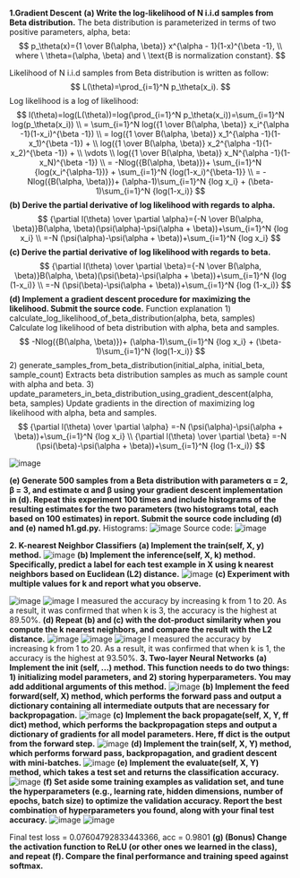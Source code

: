 **1.Gradient Descent**
**(a) Write the log-likelihood of N i.i.d samples from Beta distribution.**
The beta distribution is parameterized in terms of two positive parameters, alpha, beta:
$$
p_\theta(x)={1 \over B(\alpha, \beta)} x^{\alpha - 1}(1-x)^{\beta -1}, \\
where \ \theta=(\alpha, \beta) and  \ \text{B is normalization constant}.
$$

Likelihood of N i.i.d samples from Beta distribution is written as follow:
$$
L(\theta)=\prod_{i=1}^N p_\theta(x_i).
$$
Log likelihood is a log of likelihood:
$$
l(\theta)=log(L(\theta))=log(\prod_{i=1}^N p_\theta(x_i))=\sum_{i=1}^N log(p_\theta(x_i)) \\
= \sum_{i=1}^N log({1 \over B(\alpha, \beta)} x_i^{\alpha -1}(1-x_i)^{\beta -1}) \\
= log({1 \over B(\alpha, \beta)} x_1^{\alpha -1}(1-x_1)^{\beta -1}) + \\
log({1 \over B(\alpha, \beta)} x_2^{\alpha -1}(1-x_2)^{\beta -1}) + \\
\vdots \\
log({1 \over B(\alpha, \beta)} x_N^{\alpha -1}(1-x_N)^{\beta -1}) \\
= -Nlog({B(\alpha, \beta)})+ \sum_{i=1}^N {log(x_i^{\alpha-1})} + \sum_{i=1}^N {log(1-x_i)^{\beta-1}} \\
= -Nlog({B(\alpha, \beta)})+ (\alpha-1)\sum_{i=1}^N {log x_i} + (\beta-1)\sum_{i=1}^N {log(1-x_i)}
$$
**(b) Derive the partial derivative of log likelihood with regards to alpha.**
$$
{\partial l(\theta) \over \partial \alpha}={-N \over B(\alpha, \beta)}B(\alpha, \beta)(\psi(\alpha)-\psi(\alpha + \beta))+\sum_{i=1}^N {log x_i} \\
=-N (\psi(\alpha)-\psi(\alpha + \beta))+\sum_{i=1}^N {log x_i}
$$
**\(c\) Derive the partial derivative of log likelihood with regards to beta.**
$$
{\partial l(\theta) \over \partial \beta}={-N \over B(\alpha, \beta)}B(\alpha, \beta)(\psi(\beta)-\psi(\alpha + \beta))+\sum_{i=1}^N {log (1-x_i)} \\
=-N (\psi(\beta)-\psi(\alpha + \beta))+\sum_{i=1}^N {log (1-x_i)}
$$
**(d) Implement a gradient descent procedure for maximizing the likelihood. Submit the source code.**
Function explanation
1\) calculate_log_likelihood_of_beta_distribution(alpha, beta, samples)
Calculate log likelihood of beta distribution with alpha, beta and samples.
$$
-Nlog({B(\alpha, \beta)})+ (\alpha-1)\sum_{i=1}^N {log x_i} + (\beta-1)\sum_{i=1}^N {log(1-x_i)}
$$
2\) generate_samples_from_beta_distribution(initial_alpha, initial_beta, sample_count)
Extracts beta distribution samples as much as sample count with alpha and beta.
3\) update_parameters_in_beta_distribution_using_gradient_descent(alpha, beta, samples)
Update gradients in the direction of maximizing log likelihood with alpha, beta and samples.
$$
{\partial l(\theta) \over \partial \alpha}
=-N (\psi(\alpha)-\psi(\alpha + \beta))+\sum_{i=1}^N {log x_i} \\
{\partial l(\theta) \over \partial \beta} =-N (\psi(\beta)-\psi(\alpha + \beta))+\sum_{i=1}^N {log (1-x_i)}
$$

![image](https://user-images.githubusercontent.com/11609881/112924128-8c287080-914a-11eb-9e7d-809ecfd64e11.png)

**(e) Generate 500 samples from a Beta distribution with parameters α = 2, β = 3, and estimate α and β using your gradient descent implementation in (d). Repeat this experiment 100 times and include histograms of the resulting estimates for the two parameters (two histograms total, each based on 100
estimates) in report. Submit the source code including (d) and (e) named h1.gd.py.**
Histograms:
![image](https://user-images.githubusercontent.com/11609881/112926304-38b82180-914e-11eb-84e9-37daf0f40185.png)
Source code:
![image](https://user-images.githubusercontent.com/11609881/112924160-96e30580-914a-11eb-9a6c-c4cd0f24f420.png)

**2. K-nearest Neighbor Classifiers**
**(a) Implement the train(self, X, y) method.**
![image](https://user-images.githubusercontent.com/11609881/112927021-4b7f2600-914f-11eb-90e7-3d8dc1a6759f.png)
**(b) Implement the inference(self, X, k) method. Specifically, predict a label for each test example in X using k nearest neighbors based on Euclidean (L2) distance.** 
![image](https://user-images.githubusercontent.com/11609881/112927069-605bb980-914f-11eb-9e8b-a104ae0b6dd1.png)
**\(c\) Experiment with multiple values for k and report what you observe.**

![image](https://user-images.githubusercontent.com/11609881/112928249-3acfaf80-9151-11eb-8c75-1b5e86c73ce5.png)
![image](https://user-images.githubusercontent.com/11609881/112928294-5044d980-9151-11eb-921a-830454d10b95.png)
I measured the accuracy by increasing k from 1 to 20. As a result, it was confirmed that when k is 3, the accuracy is the highest at 89.50%.
**(d) Repeat (b) and \(c\) with the dot-product similarity when you compute the k nearest neighbors, and compare the result with the L2 distance.**
![image](https://user-images.githubusercontent.com/11609881/112930951-2f32b780-9156-11eb-89b0-942ec69adeb5.png)
![image](https://user-images.githubusercontent.com/11609881/112931183-99e3f300-9156-11eb-9c8c-81359bb73609.png)
![image](https://user-images.githubusercontent.com/11609881/112931048-57221b00-9156-11eb-9036-e6f0669cf027.png)
I measured the accuracy by increasing k from 1 to 20. As a result, it was confirmed that when k is 1, the accuracy is the highest at 93.50%.
**3. Two-layer Neural Networks**
**(a) Implement the init (self, ...) method. This function needs to do two things: 1) initializing model parameters, and 2) storing hyperparameters. You may add additional arguments of this method.**
![image](https://user-images.githubusercontent.com/11609881/112932280-981b2f00-9158-11eb-9561-404d5bdcaf22.png)
**(b) Implement the feed forward(self, X) method, which performs the forward pass and output a dictionary containing all intermediate outputs that are necessary for backpropagation.**
![image](https://user-images.githubusercontent.com/11609881/112932400-ca2c9100-9158-11eb-8417-6556c216ca67.png)
**\(c\) Implement the back propagate(self, X, Y, ff dict) method, which performs the backpropagation steps and output a dictionary of gradients for all model parameters. Here, ff dict is the output from the forward step.**
![image](https://user-images.githubusercontent.com/11609881/112932734-6b1b4c00-9159-11eb-921d-2b536866377a.png)
**(d) Implement the train(self, X, Y) method, which performs forward pass, backpropagation, and gradient descent with mini-batches.**
![image](https://user-images.githubusercontent.com/11609881/112932801-8be3a180-9159-11eb-8547-5e3f519fa15f.png)
**(e) Implement the evaluate(self, X, Y) method, which takes a test set and returns the classification accuracy.**
![image](https://user-images.githubusercontent.com/11609881/112932876-ab7aca00-9159-11eb-8d34-193318f5c22c.png)
**(f) Set aside some training examples as validation set, and tune the hyperparameters (e.g., learning rate, hidden dimensions, number of epochs, batch size) to optimize the validation accuracy. Report the best combination of hyperparameters you found, along with your final test accuracy.**
![image](https://user-images.githubusercontent.com/11609881/112933196-555a5680-915a-11eb-9d96-3f77af24a520.png)
![image](https://user-images.githubusercontent.com/11609881/112934313-758b1500-915c-11eb-89fd-d26a3576b841.png)

Final test loss = 0.07604792833443366, acc = 0.9801
**(g) (Bonus) Change the activation function to ReLU (or other ones we learned in the class), and repeat (f). Compare the final performance and training speed against softmax.**
<!--stackedit_data:
eyJoaXN0b3J5IjpbLTcxMjQxODc0LDc0MjA3NzksMjEyODQ4OT
I3NCwxODYwODg1MDUwLC00ODY4ODA4NDQsMTcwMzg0ODYzMiw4
MjIzOTY3NzIsLTE4NDc3OTYyNCwtMTU5OTMyODkwMSw1OTI1OD
I0OTAsLTExMDg4NDQzNDgsLTE2MzUyMTA3NjQsLTc3OTQ5MzI5
OSwtNDY1ODE4Mzk0LDE1OTUzNjY1MTEsLTgzNDkzODY5MiwtMj
AwODQ0MTA0NCwxNDgzOTUwNDk1LC0xODIzMTc0NTA2XX0=
-->